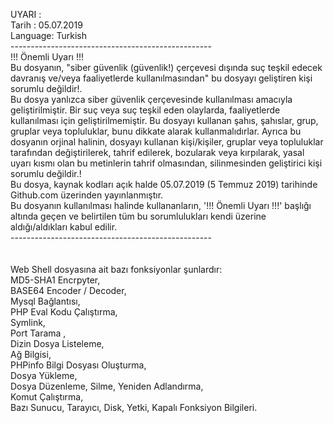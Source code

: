 UYARI : <br>
Tarih : 05.07.2019<br>
Language: Turkish<br>
--------------------------------------------------<br>
!!! Önemli Uyarı !!! <br>
Bu dosyanın, "siber güvenlik (güvenlik!) çerçevesi dışında suç teşkil edecek davranış ve/veya faaliyetlerde kullanılmasından" bu dosyayı  geliştiren kişi sorumlu değildir!. <br>
Bu dosya yanlızca siber güvenlik çerçevesinde kullanılması amacıyla geliştirilmiştir. Bir suç veya suç teşkil eden olaylarda, faaliyetlerde kullanılması için geliştirilmemiştir. Bu dosyayı kullanan şahıs, şahıslar, grup, gruplar veya topluluklar, bunu dikkate alarak kullanmalıdırlar. Ayrıca bu dosyanın orjinal halinin, dosyayı kullanan kişi/kişiler, gruplar veya topluluklar tarafından değiştirilerek, tahrif edilerek, bozularak veya kırpılarak, yasal uyarı kısmı olan bu metinlerin tahrif olmasından, silinmesinden geliştirici kişi sorumlu değildir.!<br>
Bu dosya, kaynak kodları açık halde 05.07.2019 (5 Temmuz 2019) tarihinde Github.com üzerinden yayınlanmıştır.<br>
Bu dosyanın kullanılması halinde kullananların, '!!! Önemli Uyarı  !!!'  başlığı altında geçen ve belirtilen tüm bu sorumlulukları kendi üzerine aldığı/aldıkları kabul edilir.<br>
--------------------------------------------------<br>
<br>
<br>
Web Shell dosyasına ait bazı fonksiyonlar şunlardır:<br>
MD5-SHA1 Encrpyter,<br>
BASE64 Encoder / Decoder,<br>
Mysql Bağlantısı,<br>
PHP Eval Kodu Çalıştırma,<br>
Symlink,<br>
Port Tarama ,<br>
Dizin Dosya Listeleme,<br>
Ağ Bilgisi,<br>
PHPinfo Bilgi Dosyası Oluşturma,<br>
Dosya Yükleme,<br>
Dosya Düzenleme, Silme, Yeniden Adlandırma,<br>
Komut Çalıştırma,<br>
Bazı Sunucu, Tarayıcı, Disk, Yetki, Kapalı Fonksiyon Bilgileri.<br>
